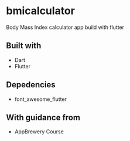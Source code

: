 # bmicalculator

Body Mass Index calculator app build with flutter

## Built with
- Dart
- Flutter

## Depedencies
- font_awesome_flutter

## With guidance from
- AppBrewery Course


